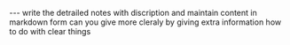 --- write the detrailed notes with discription and maintain content in markdown form
can you give more cleraly by giving extra information how to do with clear things
